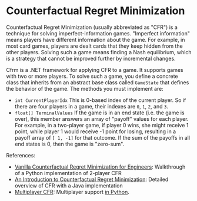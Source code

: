 # Counterfactual Regret Minimization

Counterfactual Regret Minimization (usually abbreviated as "CFR") is a technique for solving imperfect-information games. "Imperfect information" means players have different information about the game. For example, in most card games, players are dealt cards that they keep hidden from the other players. Solving such a game means finding a Nash equilibrium, which is a strategy that cannot be improved further by incremental changes.

Cfrm is a .NET framework for applying CFR to a game. It supports games with two or more players. To solve such a game, you define a concrete class that inherits from an abstract base class called `GameState` that defines the behavior of the game. The methods you must implement are:
* `int CurrentPlayerIdx`
This is 0-based index of the current player. So if there are four players in a game, their indexes are `0`, `1`, `2`, and `3`.
* `float[] TerminalValues`
If the game is in an end state (i.e. the game is over), this member answers an array of "payoff" values for each player. For example, in a two-player game, if player 0 wins, she might receive 1 point, while player 1 would receive -1 point for losing, resulting in a payoff array of `[ 1, -1]` for that outcome. If the sum of the payoffs in all end states is 0, then the game is "zero-sum".

References:
* [Vanilla Counterfactual Regret Minimization for Engineers](https://justinsermeno.com/posts/cfr/): Walkthrough of a Python implementation of 2-player CFR
* [An Introduction to Counterfactual Regret Minimization](http://modelai.gettysburg.edu/2013/cfr/): Detailed overview of CFR with a Java implementation
* [Multiplayer CFR](https://medium.com/ai-in-plain-english/building-a-poker-ai-part-7-exploitability-multiplayer-cfr-and-3-player-kuhn-poker-25f313bf83cf): Multiplayer support [in Python](https://github.com/tt293/medium-poker-ai/blob/master/part_7/multiplayer_kuhn_poker_cfr.py).
<!--stackedit_data:
eyJoaXN0b3J5IjpbLTkzMTA5ODM5OCwxMDQwNzE4NzEzXX0=
-->